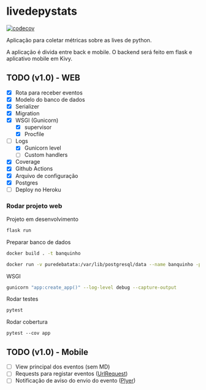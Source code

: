 # livedepystats

[![codecov](https://codecov.io/gh/dunossauro/livedepystats/branch/main/graph/badge.svg?token=T1KSFHD6EN)](https://codecov.io/gh/dunossauro/livedepystats)

Aplicação para coletar métricas sobre as lives de python.

A aplicação é divida entre back e mobile. O backend será feito em flask e aplicativo mobile em Kivy.


## TODO (v1.0) - WEB
- [x] Rota para receber eventos
- [x] Modelo do banco de dados
- [x] Serializer
- [x] Migration
- [x] WSGI (Gunicorn)
  - [x] supervisor
  - [x] Procfile
- [ ] Logs
  - [x] Gunicorn level
  - [ ] Custom handlers
- [x] Coverage
- [x] Github Actions
- [x] Arquivo de configuração
- [x] Postgres
- [ ] Deploy no Heroku

### Rodar projeto web

Projeto em desenvolvimento
```bash
flask run
```

Preparar banco de dados
```bash
docker build . -t banquinho

docker run -v puredebatata:/var/lib/postgresql/data --name banquinho -p 5432:5432 -d banquinho
```

WSGI
```bash
gunicorn "app:create_app()" --log-level debug --capture-output
```

Rodar testes
```bash
pytest
```

Rodar cobertura
```
pytest --cov app
```

## TODO (v1.0) - Mobile
- [ ] View principal dos eventos (sem MD)
- [ ] Requests para registar eventos ([UrlRequest](https://kivy.org/doc/stable/api-kivy.network.urlrequest.html))
- [ ] Notificação de aviso do envio do evento ([Plyer](https://github.com/kivy/plyer))
